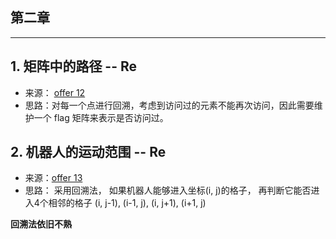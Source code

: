 ## 第二章
---

## 1. 矩阵中的路径 -- Re

- 来源： [offer 12](<https://www.nowcoder.com/practice/c61c6999eecb4b8f88a98f66b273a3cc?tpId=13&tqId=11218&tPage=1&rp=1&ru=/ta/coding-interviews&qru=/ta/coding-interviews/question-ranking>)
- 思路：对每一个点进行回溯，考虑到访问过的元素不能再次访问，因此需要维护一个 flag 矩阵来表示是否访问过。

## 2. 机器人的运动范围 -- Re

- 来源：[offer  13](<https://www.nowcoder.com/practice/6e5207314b5241fb83f2329e89fdecc8?tpId=13&tqId=11219&tPage=4&rp=1&ru=%2Fta%2Fcoding-interviews&qru=%2Fta%2Fcoding-interviews%2Fquestion-ranking>)
 - 思路： 采用回溯法， 如果机器人能够进入坐标(i, j)的格子， 再判断它能否进入4个相邻的格子 (i, j-1), (i-1, j), (i, j+1), (i+1, j)






**回溯法依旧不熟**